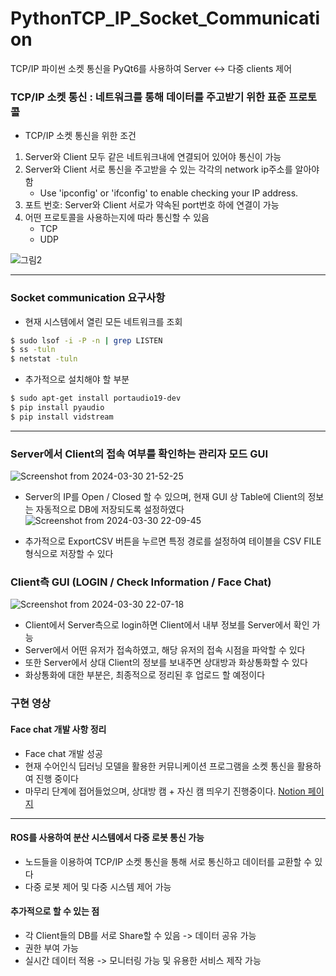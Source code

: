# PythonTCP_IP_Socket_Communication
TCP/IP 파이썬 소켓 통신을 PyQt6를 사용하여 Server &lt;-> 다중 clients 제어 

### TCP/IP 소켓 통신 :  네트워크를 통해 데이터를 주고받기 위한 표준 프로토콜

- TCP/IP 소켓 통신을 위한 조건
1. Server와 Client 모두 같은 네트워크내에 연결되어 있어야 통신이 가능
2. Server와 Client 서로 통신을 주고받을 수 있는 각각의 network ip주소를 알아야 함
   - Use 'ipconfig' or 'ifconfig' to enable checking your IP address.
3. 포트 번호: Server와 Client 서로가 약속된 port번호 하에 연결이 가능
4. 어떤 프로토콜을 사용하는지에 따라 통신할 수 있음
   - TCP
   - UDP
   
![그림2](https://github.com/AUTO-KKYU/PythonTCP_IP_Socket_Communication/assets/118419026/1f7047d0-e5cb-4a4f-8caa-af7a0e09885e)

---
### Socket communication 요구사항
-  현재 시스템에서 열린 모든 네트워크를 조회
```sh
$ sudo lsof -i -P -n | grep LISTEN
$ ss -tuln
$ netstat -tuln
```
- 추가적으로 설치해야 할 부분
```sh
$ sudo apt-get install portaudio19-dev
$ pip install pyaudio
$ pip install vidstream
```
---

### Server에서 Client의 접속 여부를 확인하는 관리자 모드 GUI
![Screenshot from 2024-03-30 21-52-25](https://github.com/AUTO-KKYU/PythonTCP_IP_Socket_Communication/assets/118419026/ad331e07-2f74-41b0-931e-7aaec9b69c2a)

- Server의 IP를 Open / Closed 할 수 있으며, 현재 GUI 상 Table에 Client의 정보는 자동적으로 DB에 저장되도록 설정하였다
![Screenshot from 2024-03-30 22-09-45](https://github.com/AUTO-KKYU/PythonTCP_IP_Socket_Communication/assets/118419026/39f6b4c5-a9d8-4391-8247-9d0c2c7fdfa4)

- 추가적으로 ExportCSV 버튼을 누르면 특정 경로를 설정하여 테이블을 CSV FILE 형식으로 저장할 수 있다

### Client측 GUI (LOGIN / Check Information / Face Chat)

![Screenshot from 2024-03-30 22-07-18](https://github.com/AUTO-KKYU/PythonTCP_IP_Socket_Communication/assets/118419026/929bd5e0-139f-48ea-aabe-3b80f5159184)

- Client에서 Server측으로 login하면 Client에서 내부 정보를 Server에서 확인 가능
- Server에서 어떤 유저가 접속하였고, 해당 유저의 접속 시점을 파악할 수 있다
- 또한 Server에서 상대 Client의 정보를 보내주면 상대방과 화상통화할 수 있다
- 화상통화에 대한 부분은, 최종적으로 정리된 후 업로드 할 예정이다

### 구현 영상



#### Face chat 개발 사항 정리
- Face chat 개발 성공
- 현재 수어인식 딥러닝 모델을 활용한 커뮤니케이션 프로그램을 소켓 통신을 활용하여 진행 중이다
- 마무리 단계에 접어들었으며, 상대방 캠 + 자신 캠 띄우기 진행중이다.
[Notion 페이지](https://www.notion.so/Socket-54efa9e71a1b488d86bb40fdda881bb1)

---

#### ROS를 사용하여 분산 시스템에서 다중 로봇 통신 가능
- 노드들을 이용하여 TCP/IP 소켓 통신을 통해 서로 통신하고 데이터를 교환할 수 있다
- 다중 로봇 제어 및 다중 시스템 제어 가능

#### 추가적으로 할 수 있는 점
- 각 Client들의 DB를 서로 Share할 수 있음 -> 데이터 공유 가능
- 권한 부여 가능
- 실시간 데이터 적용 -> 모니터링 가능 및 유용한 서비스 제작 가능
